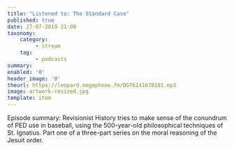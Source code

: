```yaml
---
title: "Listened to: The Standard Case"
published: true
date: 27-07-2019 21:09
taxonomy:
    category:
         - stream
    tag:
         - podcasts
summary:
enabled: '0'
header_image: '0'
theurl: https://leopard.megaphone.fm/DGT6141678181.mp3
image: artwork-resized.jpg
template: item
---
```

 
Episode summary: Revisionist History tries to make sense of the conundrum of PED use in baseball, using the 500-year-old philosophical techniques of St. Ignatius. Part one of a three-part series on the moral reasoning of the Jesuit order.
